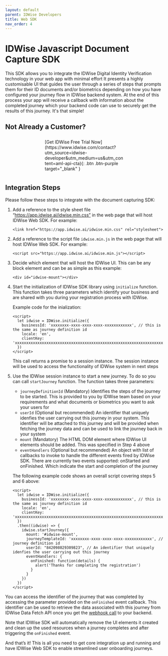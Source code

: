 ```yaml
---
layout: default
parent: IDWise Developers
title: Web SDK 
nav_order: 4
---
```

# IDWise Javascript Document Capture SDK

This SDK allows you to integrate the IDWise Digital Identity Verification technology in your web app with minimal effort
It presents a highly customisable UI that guides the user through a series of steps that prompts them for their ID documents and/or biometrics depending on how you have configured your journey flow in IDWise backend system. At the end of this process your app will receive a callback with information about the completed journey which your backend code can use to securely get the results of this journey. It's that simple!

## Not Already a Customer?
<div style="margin: auto;width: 50%;padding: 10px;" markdown="1">
<span class="fs-5" >[Get IDWise Free Trial Now](https://www.idwise.com/contact?utm_source=idwise-developer&utm_medium=us&utm_content=aml-api-cta){: .btn .btn-purple target="_blank" }
  </span>
</div>


## Integration Steps
Please follow these steps to integrate with the document capturing SDK:
1. Add a reference to the style sheet file “https://app.idwise.ai/idwise.min.css” in the web page that will host IDWise Web SDK. For example:

    ```
    <link href="https://app.idwise.ai/idwise.min.css" rel="stylesheet">
    ```

2. Add a reference to the script file `idwise.min.js` in the web page that will host IDWise Web SDK. For example:

    ```
    <script src="https://app.idwise.ai/idwise.min.js"></script>
    ```

3. Decide which element that will host the IDWise UI. This can be any block element and can be as simple as this example:

    ```
    <div id="idwise-mount"></div>
    ```

4. Start the initialization of IDWise SDK library using `initialize` function. This function takes three parameters which identify your business and are shared with you during your registration process with IDWise.

    Example code for the inialization:

    ```
    <script>
      let idwise = IDWise.initialize({
        businessId: 'xxxxxxxx-xxxx-xxxx-xxxx-xxxxxxxxxxxx', // this is the same as journey definition id
        locale: 'en',
        clientKey: 'xxxxxxxxxxxxxxxxxxxxxxxxxxxxxxxxxxxxxxxxxxxxxxxxxxxxxxxxxxxxxxxxxxxxxxxxxxxxx='
      })
    </script>
    ```

    This call returns a promise to a session instance. The session instance will be used to access the functionality of IDWise system in next steps

5. Use the IDWise session instance to start a new journey. To do so you can call `startJourney` function. The function takes three parameters:
    * `journeyDefinitionId` (Mandatory) Identifies the steps of the journey to be started. This is provided to you by IDWise team based on your requirements and what documents or biometrics you want to ask your users for
    * `userId` (Optional but recommended) An identifier that uniquely idenfies the user carrying out this journey in your system. This identifier will be attached to this journey and will be provided when fetching the journey data and can be used to link the journey back in your system
    * `mount` (Mandatory) The HTML DOM element where IDWise UI elements should be added. This was specified in Step 4 above
    * `eventHandlers` (Optional but recommended) An object with list of callbacks to invoke to handle the
different events fired by IDWise SDK. There are currently two events supported: onStarted and onFinished. Which indicate the start and completion of the journey

    The following example code shows an overall script covering steps 5 and 6 above:

    ```
    <script>
      let idwise = IDWise.initialize({
        businessId: 'xxxxxxxx-xxxx-xxxx-xxxx-xxxxxxxxxxxx', // this is the same as journey definition id
        locale: 'en',
        clientKey: 'xxxxxxxxxxxxxxxxxxxxxxxxxxxxxxxxxxxxxxxxxxxxxxxxxxxxxxxxxxxxxxxxxxxxxxxxxxxxx='
      })
      .then((idwise) => {
        idwise.startJourney({
          mount: '#idwise-mount',
          journeyTemplateId: 'xxxxxxxx-xxxx-xxxx-xxxx-xxxxxxxxxxxx', // journey definition id
          userId: "842098029309823", // An identifier that uniquely idenfies the user carrying out this journey
          eventHandlers: {
            onFinished: function(details) {
              alert('Thanks for completing the registration')
            }
          }
        })
      })
    </script>
    ```

You can access the identifier of the journey that was completed by accessing the parameter provided on the `onFinished` event callback. This identifier can be used to retrieve the data associated with this journey from IDWise Data Fetch API once you get the [webhook call](https://idwi.se/webhooks) to your backend.

Note that IDWise SDK will automatically remove the UI elements it created and clean up the used resources when a journey completes and after triggering the `onFinished` event.

And that’s it! This is all you need to get core integration up and running and have IDWise Web SDK to enable streamlined user onboarding journeys.
